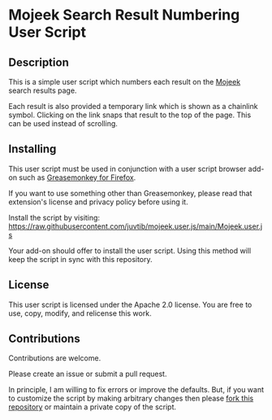 
# Mojeek Search Result Numbering User Script

## Description 

This is a simple user script which numbers each result on the [Mojeek](https://www.mojeek.com/) search results page. 

Each result is also provided a temporary link which is shown as a chainlink symbol. Clicking on the link snaps that result to the top of the page. This can be used instead of scrolling. 

## Installing 

This user script must be used in conjunction with a user script browser add-on such as [Greasemonkey for Firefox](https://addons.mozilla.org/firefox/addon/greasemonkey/). 

If you want to use something other than Greasemonkey, please read that extension's license and privacy policy before using it. 

Install the script by visiting: https://raw.githubusercontent.com/juvtib/mojeek.user.js/main/Mojeek.user.js

Your add-on should offer to install the user script. Using this method will keep the script in sync with this repository. 

## License

This user script is licensed under the Apache 2.0 license. You are free to use, copy, modify, and relicense this work.  

## Contributions

Contributions are welcome. 

Please create an issue or submit a pull request. 

In principle, I am willing to fix errors or improve the defaults. But, if you want to customize the script by making arbitrary changes then please [fork this repository](https://github.com/juvtib/mojeek.user.js/fork) or maintain a private copy of the script. 

